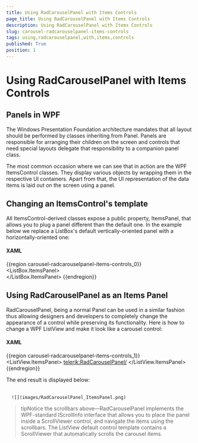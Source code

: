 ```yaml
---
title: Using RadCarouselPanel with Items Controls
page_title: Using RadCarouselPanel with Items Controls
description: Using RadCarouselPanel with Items Controls
slug: carousel-radcarouselpanel-items-controls
tags: using,radcarouselpanel,with,items,controls
published: True
position: 1
---
```


# Using RadCarouselPanel with Items Controls



## Panels in WPF

The Windows Presentation Foundation architecture mandates that all layout should be performed by classes inheriting from Panel. Panels are responsible for arranging their children on the screen and controls that need special layouts delegate that responsibility to a companion panel class.

The most common occasion where we can see that in action are the WPF ItemsControl classes. They display various objects by wrapping them in the respective UI containers. Apart from that, the UI representation of the data items is laid out on the screen using a panel.

## Changing an ItemsControl's template

All ItemsControl-derived classes expose a public property, ItemsPanel, that allows you to plug a panel different than the default one. In the example below we replace a ListBox's default vertically-oriented panel with a horizontally-oriented one:

#### __XAML__

{{region carousel-radcarouselpanel-items-controls_0}}
	<ListBox x:Name="HorizontalListBox">
	    <ListBox.ItemsPanel>
	        <ItemsPanelTemplate>
	            <StackPanel Orientation="Horizontal"></StackPanel>
	        </ItemsPanelTemplate>   
	    </ListBox.ItemsPanel>
	</ListBox>
	{{endregion}}



## Using RadCarouselPanel as an Items Panel

RadCarouselPanel, being a normal Panel can be used in a similar fashion thus allowing designers and developers to completely change the appearance of a control while preserving its functionality. Here is how to change a WPF ListView and make it look like a carousel control:

#### __XAML__

{{region carousel-radcarouselpanel-items-controls_1}}
	<ListView x:Name="ListView">
	    <ListView.ItemsPanel>
	        <ItemsPanelTemplate>
	            <telerik:RadCarouselPanel/>
	        </ItemsPanelTemplate>
	    </ListView.ItemsPanel>
	</ListView>
	{{endregion}}



The end result is displayed below:




         
      ![](images/RadCarouselPanel_ItemsPanel.png)

>tipNotice the scrollbars above—RadCarouselPanel implements the WPF-standard IScrollInfo interface that allows you to place the panel inside a ScrollViewer control, and navigate the items using the scrollbars. The ListView default control template contains a ScrollViewer that automatically scrolls the carousel items.
